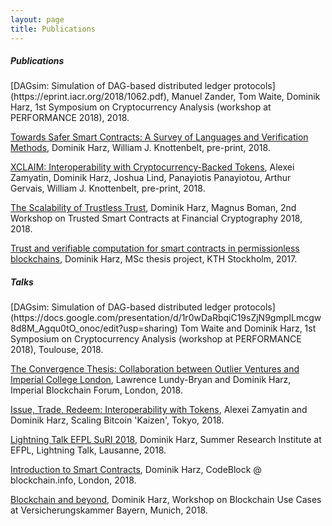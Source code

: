 ```yaml
---
layout: page
title: Publications
---
```

<h5 class="docs-header">Publications</h5>
[DAGsim: Simulation of DAG-based distributed ledger protocols](https://eprint.iacr.org/2018/1062.pdf), Manuel Zander, Tom Waite, Dominik Harz, 1st Symposium on Cryptocurrency Analysis (workshop at PERFORMANCE 2018), 2018.

[Towards Safer Smart Contracts: A Survey of Languages and Verification Methods](https://arxiv.org/pdf/1809.09805.pdf), Dominik Harz, William J. Knottenbelt, pre-print, 2018.

[XCLAIM: Interoperability with Cryptocurrency-Backed Tokens](https://eprint.iacr.org/2018/643), Alexei Zamyatin, Dominik Harz, Joshua Lind, Panayiotis Panayiotou, Arthur Gervais, William J. Knottenbelt, pre-print, 2018.

[The Scalability of Trustless Trust](https://arxiv.org/pdf/1801.09535.pdf), Dominik Harz, Magnus Boman, 2nd Workshop on Trusted Smart Contracts at Financial Cryptography 2018, 2018.

[Trust and verifiable computation for smart contracts in permissionless blockchains](http://www.diva-portal.org/smash/record.jsf?pid=diva2%3A1111933&dswid=-143), Dominik Harz, MSc thesis project, KTH Stockholm, 2017.

<h5 class="docs-header">Talks</h5>
[DAGsim: Simulation of DAG-based distributed ledger protocols](https://docs.google.com/presentation/d/1r0wDaRbqiC19sZjN9gmpILmcgw8d8M_Agqu0tO_onoc/edit?usp=sharing) Tom Waite and Dominik Harz, 1st Symposium on Cryptocurrency Analysis (workshop at PERFORMANCE 2018), Toulouse, 2018.

[The Convergence Thesis: Collaboration between Outlier Ventures and Imperial College London](https://drive.google.com/file/d/1wDEobtI9SXuRCPS_e47rF70DrqBqhhIE/view?usp=sharing), Lawrence Lundy-Bryan and Dominik Harz, Imperial Blockchain Forum, London, 2018.

[Issue, Trade, Redeem: Interoperability with Tokens](https://youtu.be/FI9cwksTrQs?t=6429), Alexei Zamyatin and Dominik Harz, Scaling Bitcoin 'Kaizen', Tokyo, 2018.

[Lightning Talk EFPL SuRI 2018](https://drive.google.com/open?id=1jE1DmvnGayAkPnabQwBkojBhtgSpI0m3V866iidhgdo), Dominik Harz, Summer Research Institute at EFPL, Lightning Talk, Lausanne, 2018.

[Introduction to Smart Contracts](https://drive.google.com/open?id=1LVlVB3S4jlurZr0KzZZyi5CI-yqMRKKmj0fK026ncp0), Dominik Harz, CodeBlock @ blockchain.info, London, 2018.

[Blockchain and beyond](https://drive.google.com/open?id=1MJlvGJ9jY97VdY1CkycI5gKDlHA-49INKNBcC53wxuU), Dominik Harz, Workshop on Blockchain Use Cases at Versicherungskammer Bayern, Munich, 2018.
